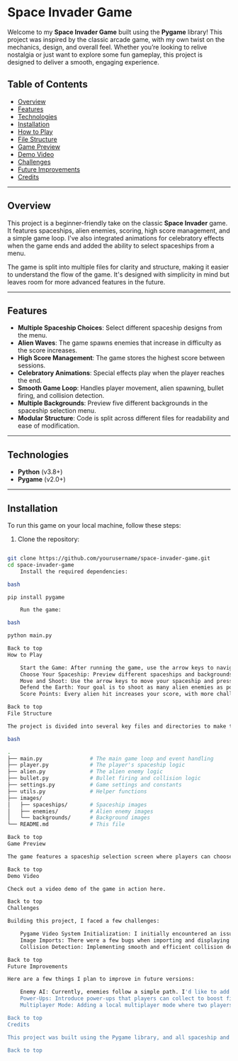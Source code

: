 # Space Invader Game

Welcome to my **Space Invader Game** built using the **Pygame** library! This project was inspired by the classic arcade game, with my own twist on the mechanics, design, and overall feel. Whether you’re looking to relive nostalgia or just want to explore some fun gameplay, this project is designed to deliver a smooth, engaging experience.

## Table of Contents
- [Overview](#overview)
- [Features](#features)
- [Technologies](#technologies)
- [Installation](#installation)
- [How to Play](#how-to-play)
- [File Structure](#file-structure)
- [Game Preview](#game-preview)
- [Demo Video](#demo-video)
- [Challenges](#challenges)
- [Future Improvements](#future-improvements)
- [Credits](#credits)

---

## Overview

This project is a beginner-friendly take on the classic **Space Invader** game. It features spaceships, alien enemies, scoring, high score management, and a simple game loop. I've also integrated animations for celebratory effects when the game ends and added the ability to select spaceships from a menu.

The game is split into multiple files for clarity and structure, making it easier to understand the flow of the game. It's designed with simplicity in mind but leaves room for more advanced features in the future.

---

## Features

- **Multiple Spaceship Choices**: Select different spaceship designs from the menu.
- **Alien Waves**: The game spawns enemies that increase in difficulty as the score increases.
- **High Score Management**: The game stores the highest score between sessions.
- **Celebratory Animations**: Special effects play when the player reaches the end.
- **Smooth Game Loop**: Handles player movement, alien spawning, bullet firing, and collision detection.
- **Multiple Backgrounds**: Preview five different backgrounds in the spaceship selection menu.
- **Modular Structure**: Code is split across different files for readability and ease of modification.

---

## Technologies

- **Python** (v3.8+)
- **Pygame** (v2.0+)

---

## Installation

To run this game on your local machine, follow these steps:

1. Clone the repository:

```bash

git clone https://github.com/yourusername/space-invader-game.git
cd space-invader-game
    Install the required dependencies:

bash

pip install pygame

    Run the game:

bash

python main.py

Back to top
How to Play

    Start the Game: After running the game, use the arrow keys to navigate the spaceship selection menu.
    Choose Your Spaceship: Preview different spaceships and backgrounds using the arrow keys, and press Enter to confirm your choice.
    Move and Shoot: Use the arrow keys to move your spaceship and press the space bar to shoot bullets at incoming aliens.
    Defend the Earth: Your goal is to shoot as many alien enemies as possible before they reach you. If they do, the game ends.
    Score Points: Every alien hit increases your score, with more challenging enemies appearing as your score grows.

Back to top
File Structure

The project is divided into several key files and directories to make the code more readable:

bash

.
├── main.py               # The main game loop and event handling
├── player.py             # The player's spaceship logic
├── alien.py              # The alien enemy logic
├── bullet.py             # Bullet firing and collision logic
├── settings.py           # Game settings and constants
├── utils.py              # Helper functions
├── images/
│   ├── spaceships/       # Spaceship images
│   ├── enemies/          # Alien enemy images
│   └── backgrounds/      # Background images
└── README.md             # This file

Back to top
Game Preview

The game features a spaceship selection screen where players can choose from different designs. During gameplay, backgrounds change dynamically based on your score.

Back to top
Demo Video

Check out a video demo of the game in action here.

Back to top
Challenges

Building this project, I faced a few challenges:

    Pygame Video System Initialization: I initially encountered an issue with Pygame not loading correctly, but resolved it by properly setting up the Pygame environment.
    Image Imports: There were a few bugs when importing and displaying images for enemies and spaceships, but restructuring the directories helped clean this up.
    Collision Detection: Implementing smooth and efficient collision detection took a few iterations to get right.

Back to top
Future Improvements

Here are a few things I plan to improve in future versions:

    Enemy AI: Currently, enemies follow a simple path. I'd like to add more complex behaviors as the game progresses.
    Power-Ups: Introduce power-ups that players can collect to boost firepower or shields.
    Multiplayer Mode: Adding a local multiplayer mode where two players can defend against alien waves together.

Back to top
Credits

This project was built using the Pygame library, and all spaceship and alien images are custom-designed or sourced from open graphics libraries. Thanks to the Pygame community for their excellent documentation, which made this project possible.

Back to top